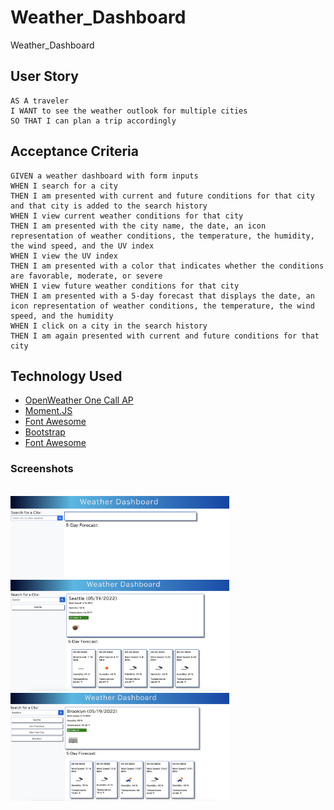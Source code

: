 # Weather_Dashboard
Weather_Dashboard

## User Story

```
AS A traveler
I WANT to see the weather outlook for multiple cities
SO THAT I can plan a trip accordingly
```

## Acceptance Criteria

```
GIVEN a weather dashboard with form inputs
WHEN I search for a city
THEN I am presented with current and future conditions for that city and that city is added to the search history
WHEN I view current weather conditions for that city
THEN I am presented with the city name, the date, an icon representation of weather conditions, the temperature, the humidity, the wind speed, and the UV index
WHEN I view the UV index
THEN I am presented with a color that indicates whether the conditions are favorable, moderate, or severe
WHEN I view future weather conditions for that city
THEN I am presented with a 5-day forecast that displays the date, an icon representation of weather conditions, the temperature, the wind speed, and the humidity
WHEN I click on a city in the search history
THEN I am again presented with current and future conditions for that city
```

## Technology Used
<ul>
<li><a href="https://openweathermap.org/api/one-call-api"> OpenWeather One Call AP</a></li>
<li><a href="https://momentjs.com/">Moment.JS</a></li>
<li><a href="https://fontawesome.com/">Font Awesome</a></li>
<li><a href="https://getbootstrap.com/docs/5.1/getting-started/introduction/">Bootstrap</a></li>
<li><a href="https://fontawesome.com/">Font Awesome</a></li>

</ul>


### Screenshots

<br><img src="./Assets/images/screen1.png" alt="screenshot of starting page" width="350"/>
<br><img src="./Assets/images/screen2.png" alt="screenshot of starting page" width="350"/>
<br><img src="./Assets/images/screen3.png" alt="screenshot of starting page" width="350"/>

